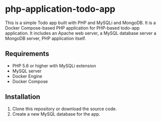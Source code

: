 # php-application-todo-app

This is a simple Todo app built with PHP and MySQLi and MongoDB. It is a Docker Compose-based PHP application for PHP-based todo-app application. It includes an Apache web server, a MySQL database server a MongoDB server, PHP application itself.

## Requirements

- PHP 5.6 or higher with MySQLi extension
- MySQL server
- Docker Engine
- Docker Compose

## Installation

1. Clone this repository or download the source code.
2. Create a new MySQL database for the app.
